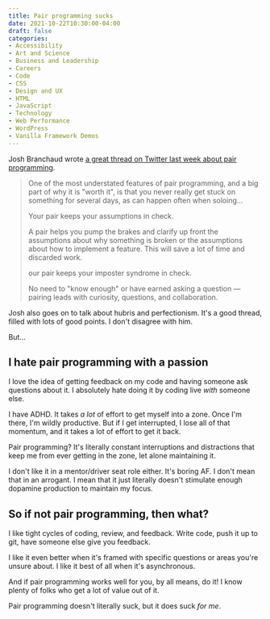 ```yaml
---
title: Pair programming sucks
date: 2021-10-22T10:30:00-04:00
draft: false
categories:
- Accessibility
- Art and Science
- Business and Leadership
- Careers
- Code
- CSS
- Design and UX
- HTML
- JavaScript
- Technology
- Web Performance
- WordPress
- Vanilla Framework Demos
---
```


Josh Branchaud wrote [a great thread on Twitter last week about pair programming](https://twitter.com/jbrancha/status/1250463240586395648).

> One of the most understated features of pair programming, and a big part of why it is "worth it", is that you never really get stuck on something for several days, as can happen often when soloing...
> 
> Your pair keeps your assumptions in check.
>
> A pair helps you pump the brakes and clarify up front the assumptions about why something is broken or the assumptions about how to implement a feature. This will save a lot of time and discarded work.
> 
> our pair keeps your imposter syndrome in check.
>
> No need to "know enough" or have earned asking a question — pairing leads with curiosity, questions, and collaboration.

Josh also goes on to talk about hubris and perfectionism. It's a good thread, filled with lots of good points. I don't disagree with him.

But...

## I hate pair programming with a passion

I love the idea of getting feedback on my code and having someone ask questions about it. I absolutely hate doing it by coding live _with_ someone else.

I have ADHD. It takes _a lot_ of effort to get myself into a zone. Once I'm there, I'm wildly productive. But if I get interrupted, I lose all of that momentum, and it takes a lot of effort to get it back.

Pair programming? It's literally constant interruptions and distractions that keep me from ever getting in the zone, let alone maintaining it.

I don't like it in a mentor/driver seat role either. It's boring AF. I don't mean that in an arrogant. I mean that it just literally doesn't stimulate enough dopamine production to maintain my focus.

## So if not pair programming, then what?

I like tight cycles of coding, review, and feedback. Write code, push it up to git, have someone else give you feedback. 

I like it even better when it's framed with specific questions or areas you're unsure about. I like it best of all when it's asynchronous.

And if pair programming works well for you, by all means, do it! I know plenty of folks who get a lot of value out of it.

Pair programming doesn't literally suck, but it does suck _for me_.